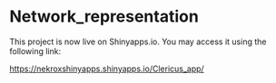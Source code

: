 # Network_representation

This project is now live on Shinyapps.io. You may access it using the following link: 

https://nekroxshinyapps.shinyapps.io/Clericus_app/


